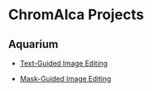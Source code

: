# ChromAIca Projects


## Aquarium

* [Text-Guided Image Editing](https://chromaica.github.io/Aquarium/Text-Guided_Aqua-Magicbrush)

* [Mask-Guided Image Editing](https://chromaica.github.io/Aquarium/Mask-Guided_Aqua-Magicbrush)
